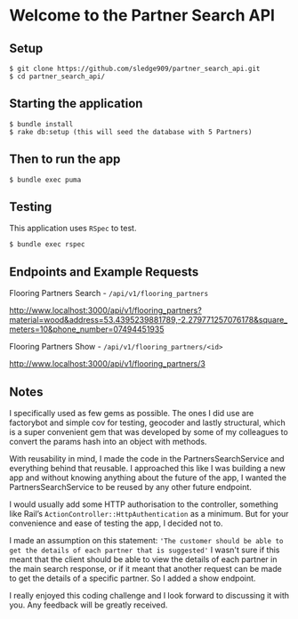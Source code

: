 # Welcome to the Partner Search API

## Setup

    $ git clone https://github.com/sledge909/partner_search_api.git
    $ cd partner_search_api/

## Starting the application

    $ bundle install
    $ rake db:setup (this will seed the database with 5 Partners)

## Then to run the app

    $ bundle exec puma

## Testing

This application uses `RSpec` to test.

    $ bundle exec rspec

## Endpoints and Example Requests

Flooring Partners Search - `/api/v1/flooring_partners`

http://www.localhost:3000/api/v1/flooring_partners?material=wood&address=53.4395239881789,-2.279771257076178&square_meters=10&phone_number=07494451935

Flooring Partners Show - `/api/v1/flooring_partners/<id>`

http://www.localhost:3000/api/v1/flooring_partners/3


## Notes

I specifically used as few gems as possible. The ones I did use are factorybot and simple cov for testing, geocoder and lastly structural, which is a super convenient gem that was developed by some of my colleagues to convert the params hash into an object with methods.

With reusability in mind, I made the code in the PartnersSearchService and everything behind that reusable. I approached this like I was building a new app and without knowing anything about the future of the app, I wanted the PartnersSearchService to be reused by any other future endpoint.

I would usually add some HTTP authorisation to the controller, something like Rail’s `ActionController::HttpAuthentication` as a minimum. But for your convenience and ease of testing the app, I decided not to.

I made an assumption on this statement: `'The customer should be able to get the details of each partner that is suggested'`
I wasn't sure if this meant that the client should be able to view the details of each partner in the main search response, or if it meant that another request can be made to get the details of a specific partner. So I added a show endpoint.

I really enjoyed this coding challenge and I look forward to discussing it with you. Any feedback will be greatly received.
